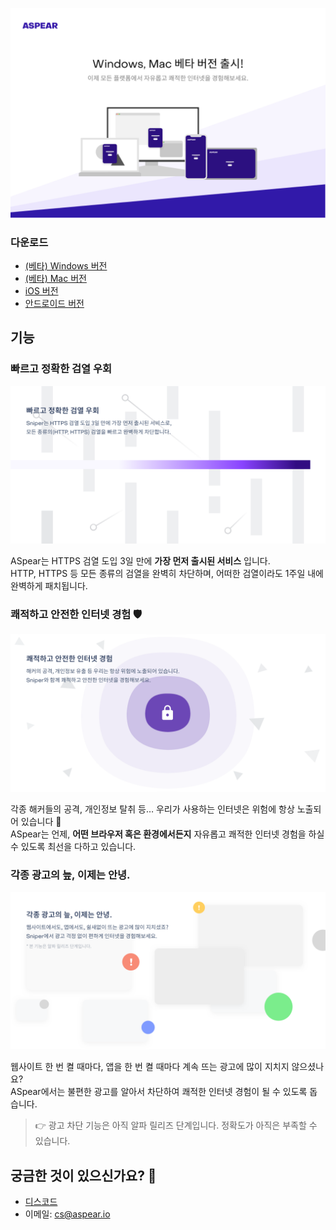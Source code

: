 ![ASpear Desktop App](images/intro.png)

### 다운로드

* [(베타) Windows 버전](docs/WinInstall.md)
* [(베타) Mac 버전](docs/MacInstall.md)
* [iOS 버전](https://apps.apple.com/kr/app/sniper/id1457153640)
* [안드로이드 버전](https://play.google.com/store/apps/details?id=i.hate.sni.bypasssni)


## 기능

### 빠르고 정확한 검열 우회

![feature-1](images/feature-1.png)

ASpear는 HTTPS 검열 도입 3일 만에 **가장 먼저 출시된 서비스** 입니다.<br/>
HTTP, HTTPS 등 모든 종류의 검열을 완벽히 차단하며, 어떠한 검열이라도 1주일 내에 완벽하게 패치됩니다.



### 쾌적하고 안전한 인터넷 경험 🛡️

![feature-2](images/feature-2.png)

각종 해커들의 공격, 개인정보 탈취 등… 우리가 사용하는 인터넷은 위험에 항상 노출되어 있습니다 👀<br/>
ASpear는 언제, **어떤 브라우저 혹은 환경에서든지** 자유롭고 쾌적한 인터넷 경험을 하실 수 있도록 최선을 다하고 있습니다.



### 각종 광고의 늪, 이제는 안녕.

![feature-3](images/feature-3.png)

웹사이트 한 번 켤 때마다, 앱을 한 번 켤 때마다 계속 뜨는 광고에 많이 지치지 않으셨나요?<br/>
ASpear에서는 불편한 광고를 알아서 차단하여 쾌적한 인터넷 경험이 될 수 있도록 돕습니다.

> 👉 광고 차단 기능은 아직 알파 릴리즈 단계입니다. 정확도가 아직은 부족할 수 있습니다.



## 궁금한 것이 있으신가요? 🤔

* [디스코드](http://discord.gg/4HTbJEw)
* 이메일: cs@aspear.io
